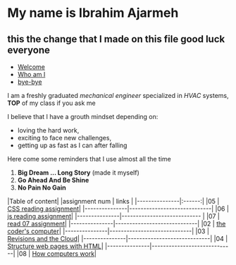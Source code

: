 # My name is Ibrahim Ajarmeh 
## this the change that I made on this file good luck everyone

- [Welcome](welcome)
- [Who am I](who-am-i)
- [bye-bye](bye-bye)

I am a freshly graduated _mechanical engineer_ specialized in _HVAC_ systems, **TOP** of my class if you ask me

I believe that I have a grouth mindset depending on: 
- loving the hard work,
- exciting to face new challenges,
- getting up as fast as I can after falling

Here come some reminders that I use almost all the time 
1. **Big Dream ... Long Story** (made it myself)
2. **Go Ahead And Be Shine** 
3. **No Pain No Gain**


|Table of content|
|assignment num | links |
|---------------|:------:|
|05             | [CSS reading assignment](css)|
|---------------|-----------------------------|
|06             | [js reading assignment](js)|
|---------------|---------------------------- |
|07             | [read 07 assignment](read7.md)|
|---------------|-----------------------------|
|02             | [the coder's computer](Read02.md)|
|---------------|-----------------------------|
|03             | [Revisions and the Cloud](REad03.md)|
|---------------|-----------------------------|
|04             | [Structure web pages with HTML](HTML.md)|
|---------------|-----------------------------|
|08             | [How computers work](read08.md)|